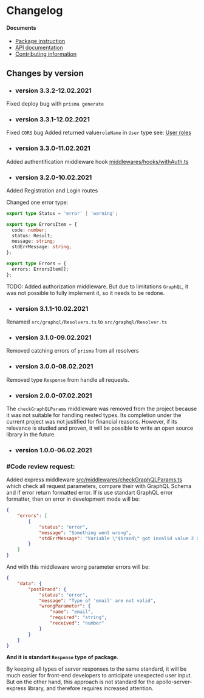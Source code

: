 # Changelog

#### Documents
- [Package instruction](../README.md)
- [API documentation](./API.md)
- [Contributing information](./CONTRIBUTING.md)

## Changes by version 

- ### version 3.3.2-12.02.2021
Fixed deploy bug with `prisma generate`
- ### version 3.3.1-12.02.2021
Fixed `CORS` bug
Added returned value`roleName` in `User` type see: [User roles](./CONTRIBUTING.md#user-roles)

- ### version 3.3.0-11.02.2021

Added authentification middleware hook [middlewares/hooks/withAuth.ts](../src/middlewares/hooks/withAuth.ts) 

- ### version 3.2.0-10.02.2021

Added Registration and Login routes

Changed one error type:
```typescript
export type Status = 'error' | 'warning';

export type ErrorsItem = {
  code: number;
  status: Result;
  message: string;
  stdErrMessage: string;
};

export type Errors = {
  errors: ErrorsItem[];
};
```
TODO:
Added authorization middleware. But due to limitations `GraphQL`, it was not possible to fully implement it, so it needs to be redone. 

- ### version 3.1.1-10.02.2021

Renamed `src/graphql/Resolvers.ts` to `src/graphql/Resolver.ts`

- ### version 3.1.0-09.02.2021

Removed catching errors of `prisma` from all resolvers

- ### version 3.0.0-08.02.2021

Removed type `Response` from handle all requests.

- ### version 2.0.0-07.02.2021

The `checkGraphQLParams` middleware was removed from the project because it was not suitable for handling nested types. Its completion under the current project was not justified for financial reasons. However, if its relevance is studied and proven, it will be possible to write an open source library in the future.

- ### version 1.0.0-06.02.2021

### #Code review request:

Added express middleware [src/middlewares/checkGraphQLParams.ts](https://github.com/atherdon/dash-back/blob/861223748fcf0d967fc1d0eee32aa117148c5abf/src/middlewares/checkGraphQLParams.ts) which check all request parameters, compare their with GraphQL Schema and if error return formatted error.
If is use standart GraphQL error formatter, then on error in development mode will be:
```json
{
    "errors": [
        {
            "status": "error",
            "message": "Something went wrong",
            "stdErrMessage": "Variable \"$brand\" got invalid value 2 at \"brand.email\"; String cannot represent a non string value: 2"
        }
    ]
}
```
And with this middleware wrong parameter errors will be:
```json
{
    "data": {
        "postBrand": {
            "status": "error",
            "message": "Type of 'email' are not valid",
            "wrongParameter": {
                "name": "email",
                "required": "string",
                "received": "number"
            }
        }
    }
}
```
__And it is standart `Response` type of package.__

By keeping all types of server responses to the same standard, it will be much easier for front-end developers to anticipate unexpected user input. But on the other hand, this approach is not standard for the apollo-server-express library, and therefore requires increased attention. 